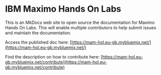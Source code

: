 # IBM Maximo Hands On Labs
This is an MkDocs web site to open source the documentation for Maximo Hands On Labs.
This will enable multiple contributors to help submit issues and maintain the documentation.

Access the published doc here: [https://mam-hol.eu-gb.mybluemix.net/](https://mam-hol.eu-gb.mybluemix.net/)



Find the description on how to contribute here: [https://mam-hol.eu-gb.mybluemix.net/contribute](https://mam-hol.eu-gb.mybluemix.net/contribute)
